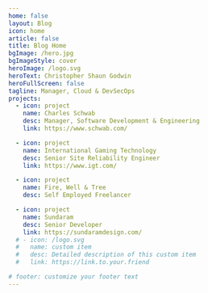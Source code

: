 ```yaml
---
home: false
layout: Blog
icon: home
article: false
title: Blog Home
bgImage: /hero.jpg
bgImageStyle: cover
heroImage: /logo.svg
heroText: Christopher Shaun Godwin
heroFullScreen: false
tagline: Manager, Cloud & DevSecOps
projects:
  - icon: project
    name: Charles Schwab
    desc: Manager, Software Development & Engineering
    link: https://www.schwab.com/

  - icon: project
    name: International Gaming Technology
    desc: Senior Site Reliability Engineer
    link: https://www.igt.com/

  - icon: project
    name: Fire, Well & Tree
    desc: Self Employed Freelancer

  - icon: project
    name: Sundaram
    desc: Senior Developer
    link: https://sundaramdesign.com/
  # - icon: /logo.svg
  #   name: custom item
  #   desc: Detailed description of this custom item
  #   link: https://link.to.your.friend

# footer: customize your footer text
---
```

